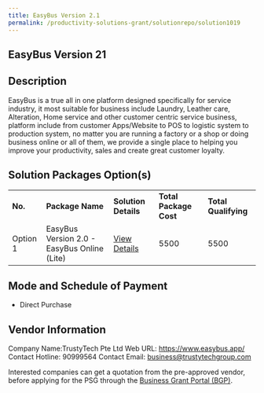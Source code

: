 ```yaml
---
title: EasyBus Version 2.1
permalink: /productivity-solutions-grant/solutionrepo/solution1019
---
```


## EasyBus Version 21

## Description

EasyBus is a true all in one platform designed specifically for service industry, it most suitable for business include Laundry, Leather care, Alteration, Home service and other customer centric service business, platform include from customer Apps/Website to POS to logistic system to production system, no matter you are running a factory or a shop or doing business online or all of them, we provide a single place to helping you improve your productivity, sales and create great customer loyalty.

## Solution Packages Option(s)

<table>
<tr>
<td><b>No.</b></td>
<td><b>Package Name</b></td>
<td><b>Solution Details</b></td>
<td><b>Total Package Cost</b></td>
<td><b>Total Qualifying</b></td>
</tr>
<tr>
<td>Option 1</td>
<td>EasyBus Version 2.0 - EasyBus Online (Lite)</td>
<td><a href='https://www.gobusiness.gov.sg/images/psg/Desensitised_Trustytech_20200331_Annex_3_Part_2.pdf'>View Details</a></td>
<td>5500</td>
<td>5500</td>
</tr>
</table>

## Mode and Schedule of Payment

 - Direct Purchase

## Vendor Information

 Company Name:TrustyTech Pte Ltd 
Web URL: https://www.easybus.app/ 
Contact Hotline: 90999564 
Contact Email: business@trustytechgroup.com 


Interested companies can get a quotation from the pre-approved vendor, before applying for the PSG through the <a href='https://www.businessgrants.gov.sg/'>Business Grant Portal (BGP)</a>.
<script src="/jquery/resize-tables.js"></script>
